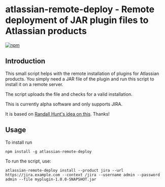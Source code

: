 # atlassian-remote-deploy - Remote deployment of JAR plugin files to Atlassian products

[![npm](https://img.shields.io/npm/v/atlassian-remote-deploy.svg)](https://www.npmjs.com/package/atlassian-remote-deploy)

## Introduction

This small script helps with the remote installation of plugins for Atlassian products. You simply need a JAR file
of the plugin and run this script to install it on a remote server.

The script uploads the file and checks for a valid installation.

This is currently alpha software and only supports JIRA.

It is based on [Randall Hunt's idea on this](http://ranman.com/jira-plugin-api/). Thanks!

## Usage

To install run

    npm install -g atlassian-remote-deploy

To run the script, use:

    atlassian-remote-deploy install --product jira --url https://jira.example.com --context /jira --username admin --password admin --file myplugin-1.0.0-SNAPSHOT.jar